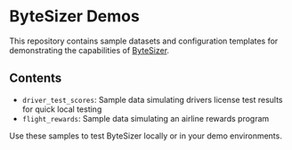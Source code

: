 # ByteSizer Demos

This repository contains sample datasets and configuration templates for demonstrating the capabilities of [ByteSizer](https://bytesizer.ai).

## Contents

- `driver_test_scores`: Sample data simulating drivers license test results for quick local testing
- `flight_rewards`: Sample data simulating an airline rewards program

Use these samples to test ByteSizer locally or in your demo environments.
